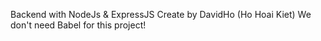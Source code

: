 Backend with NodeJs & ExpressJS
Create by DavidHo (Ho Hoai Kiet)
We don't need Babel for this project!